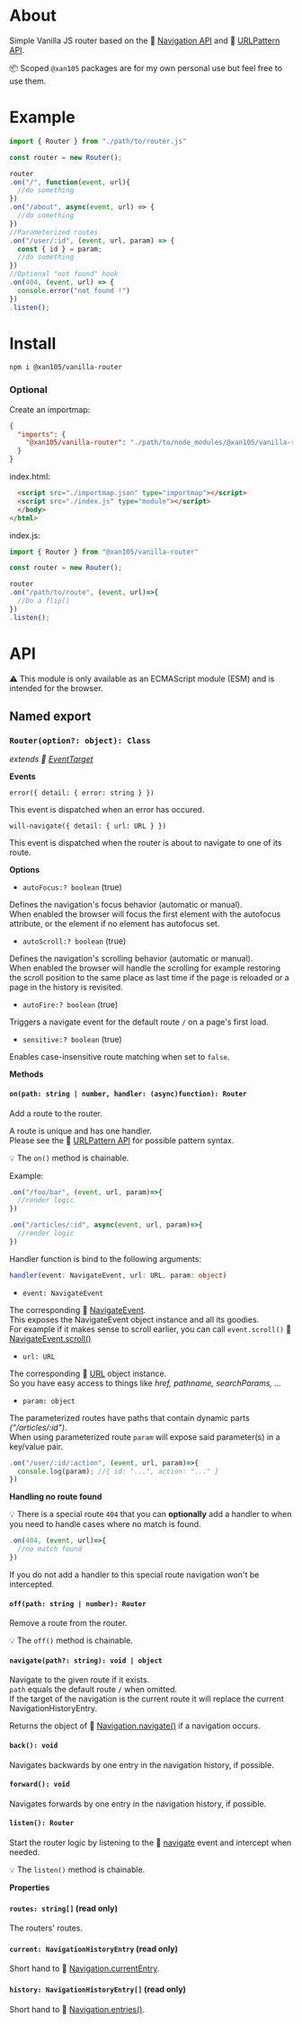 About
=====

Simple Vanilla JS router based on the 📖 [Navigation API](https://developer.mozilla.org/en-US/docs/Web/API/Navigation_API) and 📖 [URLPattern API](https://developer.mozilla.org/en-US/docs/Web/API/URLPattern).<br/>

📦 Scoped `@xan105` packages are for my own personal use but feel free to use them.

Example
=======

```js
import { Router } from "./path/to/router.js"

const router = new Router();

router
.on("/", function(event, url){
  //do something
})
.on("/about", async(event, url) => {
  //do something
})
//Parameterized routes
.on("/user/:id", (event, url, param) => {
  const { id } = param;
  //do something
})
//Optional "not found" hook
.on(404, (event, url) => {
  console.error("not found !")
})
.listen();
```

Install
=======

```
npm i @xan105/vanilla-router
```

### Optional 

Create an importmap:

```json
{
  "imports": {
    "@xan105/vanilla-router": "./path/to/node_modules/@xan105/vanilla-router/dist/router.min.js"
  }
}
```

index.html:

```html
  <script src="./importmap.json" type="importmap"></script>
  <script src="./index.js" type="module"></script>
  </body>
</html>
```

index.js:

```js
import { Router } from "@xan105/vanilla-router"

const router = new Router();

router
.on("/path/to/route", (event, url)=>{
  //Do a flip()
})
.listen();
```

API
===

⚠️ This module is only available as an ECMAScript module (ESM) and is intended for the browser.

## Named export

### `Router(option?: object): Class`

_extends 📖 [EventTarget](https://developer.mozilla.org/en-US/docs/Web/API/EventTarget)_

**Events**

`error({ detail: { error: string } })`

This event is dispatched when an error has occured. 

`will-navigate({ detail: { url: URL } })`

This event is dispatched when the router is about to navigate to one of its route.

**Options**

- `autoFocus:? boolean` (true)
 
Defines the navigation's focus behavior (automatic or manual).<br/>
When enabled the browser will focus the first element with the autofocus attribute, or the <body> element if no element has autofocus set.

- `autoScroll:? boolean` (true)

Defines the navigation's scrolling behavior (automatic or manual).<br/>
When enabled the browser will handle the scrolling for example restoring the scroll position to the same place as last time if the page is reloaded or a page in the history is revisited.

- `autoFire:? boolean` (true)

Triggers a navigate event for the default route `/` on a page's first load. 

- `sensitive:? boolean` (true)

Enables case-insensitive route matching when set to `false`.


**Methods**

#### `on(path: string | number, handler: (async)function): Router`

Add a route to the router.<br/>

A route is unique and has one handler.<br/>
Please see the 📖 [URLPattern API](https://developer.mozilla.org/en-US/docs/Web/API/URL_Pattern_API) for possible pattern syntax.

💡 The `on()` method is chainable.

Example:

```js
.on("/foo/bar", (event, url, param)=>{
  //render logic
})

.on("/articles/:id", async(event, url, param)=>{
  //render logic
})
```

Handler function is bind to the following arguments:

```ts
handler(event: NavigateEvent, url: URL, param: object)
```

- `event: NavigateEvent`

The corresponding 📖 [NavigateEvent](https://developer.mozilla.org/en-US/docs/Web/API/NavigateEvent).<br/>
This exposes the NavigateEvent object instance and all its goodies.<br/>
For example if it makes sense to scroll earlier, you can call `event.scroll()` 📖 [NavigateEvent.scroll()](https://developer.mozilla.org/en-US/docs/Web/API/NavigateEvent/scroll)

- `url: URL` 

The corresponding 📖 [URL](https://developer.mozilla.org/en-US/docs/Web/API/URL) object instance.<br/>
So you have easy access to things like _href, pathname, searchParams, ..._

- `param: object`

The parameterized routes have paths that contain dynamic parts _("/articles/:id")_.<br/>
When using parameterized route `param` will expose said parameter(s) in a key/value pair.

```js
.on("/user/:id/:action", (event, url, param)=>{
  console.log(param); //{ id: "...", action: "..." }
})
```

**Handling no route found**

💡 There is a special route `404` that you can **optionally** add a handler to when you need to handle cases where no match is found.

```js
.on(404, (event, url)=>{ 
  //no match found
})
```

If you do not add a handler to this special route navigation won't be intercepted.

#### `off(path: string | number): Router`

Remove a route from the router.

💡 The `off()` method is chainable.

#### `navigate(path?: string): void | object`

Navigate to the given route if it exists.<br/>
`path` equals the default route `/` when omitted.<br/>
If the target of the navigation is the current route it will replace the current NavigationHistoryEntry.<br/>

Returns the object of 📖 [Navigation.navigate()](https://developer.mozilla.org/en-US/docs/Web/API/Navigation/navigate) if a navigation occurs.

#### `back(): void`

Navigates backwards by one entry in the navigation history, if possible.

#### `forward(): void`

Navigates forwards by one entry in the navigation history, if possible.

#### `listen(): Router`

Start the router logic by listening to the 📖 [navigate](https://developer.mozilla.org/en-US/docs/Web/API/Navigation/navigate_event) event and intercept when needed.

💡 The `listen()` method is chainable.

**Properties**

#### `routes: string[]` (read only)

The routers' routes.

#### `current: NavigationHistoryEntry` (read only)

Short hand to 📖 [Navigation.currentEntry](https://developer.mozilla.org/en-US/docs/Web/API/Navigation/currentEntry).
  
#### `history: NavigationHistoryEntry[]` (read only)

Short hand to 📖 [Navigation.entries()](https://developer.mozilla.org/en-US/docs/Web/API/Navigation/entries).